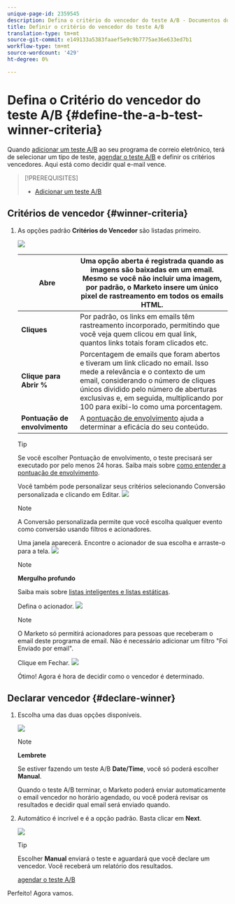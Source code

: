 ```yaml
---
unique-page-id: 2359545
description: Defina o critério do vencedor do teste A/B - Documentos do marketing - Documentação do produto
title: Definir o critério do vencedor do teste A/B
translation-type: tm+mt
source-git-commit: e149133a5383faaef5e9c9b7775ae36e633ed7b1
workflow-type: tm+mt
source-wordcount: '429'
ht-degree: 0%

---
```



# Defina o Critério do vencedor do teste A/B {#define-the-a-b-test-winner-criteria}

Quando [adicionar um teste A/B](add-an-a-b-test.md) ao seu programa de correio eletrônico, terá de selecionar um tipo de teste, [agendar o teste A/B](schedule-the-a-b-test.md) e definir os critérios vencedores. Aqui está como decidir qual e-mail vence.

>[!PREREQUISITES]
>
>* [Adicionar um teste A/B](add-an-a-b-test.md)

>



## Critérios de vencedor {#winner-criteria}

1. As opções padrão **Critérios do Vencedor** são listadas primeiro.

   ![](assets/image2014-9-12-15-3a51-3a3.png)

   | **Abre** | Uma opção aberta é registrada quando as imagens são baixadas em um email. Mesmo se você não incluir uma imagem, por padrão, o Marketo insere um único pixel de rastreamento em todos os emails HTML. |
   |---|---|
   | **Cliques** | Por padrão, os links em emails têm rastreamento incorporado, permitindo que você veja quem clicou em qual link, quantos links totais foram clicados etc. |
   | **Clique para Abrir %** | Porcentagem de emails que foram abertos e tiveram um link clicado no email. Isso mede a relevância e o contexto de um email, considerando o número de cliques únicos dividido pelo número de aberturas exclusivas e, em seguida, multiplicando por 100 para exibi-lo como uma porcentagem. |
   | **Pontuação de envolvimento** | A [pontuação de envolvimento](http://docs.marketo.com/display/DOCS/Understanding+the+Engagement+Score) ajuda a determinar a eficácia do seu conteúdo. |

   >[!TIP]
   >
   >Se você escolher Pontuação de envolvimento, o teste precisará ser executado por pelo menos 24 horas. Saiba mais sobre [como entender a pontuação de envolvimento](../../../../../product-docs/email-marketing/drip-nurturing/reports-and-notifications/understanding-the-engagement-score.md).

   Você também pode personalizar seus critérios selecionando Conversão personalizada e clicando em Editar.
   ![](assets/image2014-9-12-15-3a51-3a53.png)

   >[!NOTE]
   >
   >A Conversão personalizada permite que você escolha qualquer evento como conversão usando filtros e acionadores.

   Uma janela aparecerá. Encontre o acionador de sua escolha e arraste-o para a tela.
   ![](assets/image2014-9-12-15-3a52-3a18.png)

   >[!NOTE]
   >
   >**Mergulho profundo**
   >
   >
   >Saiba mais sobre [listas inteligentes e listas estáticas](http://docs.marketo.com/display/docs/smart+lists+and+static+lists).

   Defina o acionador.
   ![](assets/image2014-9-12-15-3a53-3a11.png)

   >[!NOTE]
   >
   >O Marketo só permitirá acionadores para pessoas que receberam o email deste programa de email. Não é necessário adicionar um filtro &quot;Foi Enviado por email&quot;.

   Clique em Fechar.
   ![](assets/image2014-9-12-15-3a53-3a36.png)

   Ótimo! Agora é hora de decidir como o vencedor é determinado.

## Declarar vencedor {#declare-winner}

1. Escolha uma das duas opções disponíveis.

   ![](assets/image2014-9-12-15-3a53-3a44.png)

   >[!NOTE]
   >
   >**Lembrete**
   >
   >
   >Se estiver fazendo um teste A/B **Date/Time**, você só poderá escolher **Manual**.

   Quando o teste A/B terminar, o Marketo poderá enviar automaticamente o email vencedor no horário agendado, ou você poderá revisar os resultados e decidir qual email será enviado quando.

1. Automático é incrível e é a opção padrão. Basta clicar em **Next**.

   ![](assets/image2014-9-12-15-3a54-3a35.png)

   >[!TIP]
   >
   >Escolher **Manual** enviará o teste e aguardará que você declare um vencedor. Você receberá um relatório dos resultados.

   [agendar o teste A/B](schedule-the-a-b-test.md)

Perfeito! Agora vamos.
